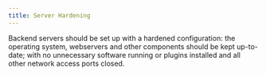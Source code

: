 ```yaml
---
title: Server Hardening
---
```

Backend servers should be set up with a hardened configuration: the operating system, webservers and other components should be kept up-to-date; with no unnecessary software running or plugins installed and all other network access ports closed.
